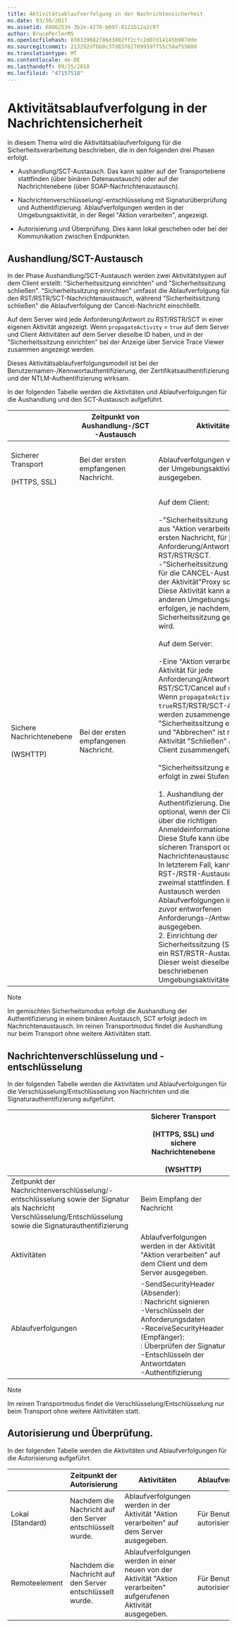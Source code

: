 ```yaml
---
title: Aktivitätsablaufverfolgung in der Nachrichtensicherheit
ms.date: 03/30/2017
ms.assetid: 68862534-3b2e-4270-b097-8121b12a2c97
author: BrucePerlerMS
ms.openlocfilehash: 830339682f86d3882ff2cfc2d07d14145b987dde
ms.sourcegitcommit: 213292dfbb0c37d83f62709959ff55c50af5560d
ms.translationtype: MT
ms.contentlocale: de-DE
ms.lasthandoff: 09/25/2018
ms.locfileid: "47157518"
---
```

# <a name="activity-tracing-in-message-security"></a>Aktivitätsablaufverfolgung in der Nachrichtensicherheit
In diesem Thema wird die Aktivitätsablaufverfolgung für die Sicherheitsverarbeitung beschrieben, die in den folgenden drei Phasen erfolgt.  
  
-   Aushandlung/SCT-Austausch. Das kann später auf der Transportebene stattfinden (über binären Datenaustausch) oder auf der Nachrichtenebene (über SOAP-Nachrichtenaustausch).  
  
-   Nachrichtenverschlüsselung/-entschlüsselung mit Signaturüberprüfung und Authentifizierung. Ablaufverfolgungen werden in der Umgebungsaktivität, in der Regel "Aktion verarbeiten", angezeigt.  
  
-   Autorisierung und Überprüfung. Dies kann lokal geschehen oder bei der Kommunikation zwischen Endpunkten.  
  
## <a name="negotiationsct-exchange"></a>Aushandlung/SCT-Austausch  
 In der Phase Aushandlung/SCT-Austausch werden zwei Aktivitätstypen auf dem Client erstellt: "Sicherheitssitzung einrichten" und "Sicherheitssitzung schließen". "Sicherheitssitzung einrichten" umfasst die Ablaufverfolgung für den RST/RSTR/SCT-Nachrichtenaustausch, während "Sicherheitssitzung schließen" die Ablaufverfolgung der Cancel-Nachricht einschließt.  
  
 Auf dem Server wird jede Anforderung/Antwort zu RST/RSTR/SCT in einer eigenen Aktivität angezeigt. Wenn `propagateActivity` = `true` auf dem Server und Client Aktivitäten auf dem Server dieselbe ID haben, und in der "Sicherheitssitzung einrichten" bei der Anzeige über Service Trace Viewer zusammen angezeigt werden.  
  
 Dieses Aktivitätsablaufverfolgungsmodell ist bei der Benutzernamen-/Kennwortauthentifizierung, der Zertifikatsauthentifizierung und der NTLM-Authentifizierung wirksam.  
  
 In der folgenden Tabelle werden die Aktivitäten und Ablaufverfolgungen für die Aushandlung und den SCT-Austausch aufgeführt.  
  
||Zeitpunkt von Aushandlung-/SCT-Austausch|Aktivitäten|Ablaufverfolgungen|  
|-|-------------------------------------------------|----------------|------------|  
|Sicherer Transport<br /><br /> (HTTPS, SSL)|Bei der ersten empfangenen Nachricht.|Ablaufverfolgungen werden in der Umgebungsaktivität ausgegeben.|-Ablaufverfolgungen zu Austauschinformationen<br />– Sicherer Kanal wurde hergestellt<br />-Geheime Schlüssel wurden abgerufen.|  
|Sichere Nachrichtenebene<br /><br /> (WSHTTP)|Bei der ersten empfangenen Nachricht.|Auf dem Client:<br /><br /> -"Sicherheitssitzung einrichten" aus "Aktion verarbeiten" dieser ersten Nachricht, für jede Anforderung/Antwort zu RST/RSTR/SCT.<br />-"Sicherheitssitzung schließen" für die CANCEL-Austausch aus der Aktivität"Proxy schließen." Diese Aktivität kann aus einer anderen Umgebungsaktivität erfolgen, je nachdem, wann die Sicherheitssitzung geschlossen wird.<br /><br /> Auf dem Server:<br /><br /> -Eine "Aktion verarbeiten"-Aktivität für jede Anforderung/Antwort zu RST/SCT/Cancel auf dem Server. Wenn `propagateActivity` = `true`RST/RSTR/SCT-Aktivitäten werden zusammengeführt, mit "Sicherheitssitzung einrichten" und "Abbrechen" ist mit der Aktivität "Schließen" auf dem Client zusammengeführt.<br /><br /> "Sicherheitssitzung einrichten" erfolgt in zwei Stufen:<br /><br /> 1.  Aushandlung der Authentifizierung. Dies ist optional, wenn der Client bereits über die richtigen Anmeldeinformationen verfügt. Diese Stufe kann über den sicheren Transport oder über den Nachrichtenaustausch erfolgen. In letzterem Fall, kann der RST-/RSTR-Austausch ein- oder zweimal stattfinden. Bei diesem Austausch werden Ablaufverfolgungen in neuen zuvor entworfenen Anforderungs-/Antwortaktivitäten ausgegeben.<br />2.  Einrichtung der Sicherheitssitzung (SCT), wobei ein RST/RSTR-Austausch erfolgt. Dieser weist dieselben, bereits beschriebenen Umgebungsaktivitäten auf.|-Ablaufverfolgungen zu Austauschinformationen<br />– Sicherer Kanal wurde hergestellt<br />-Geheime Schlüssel wurden abgerufen.|  
  
> [!NOTE]
>  Im gemischten Sicherheitsmodus erfolgt die Aushandlung der Authentifizierung in einem binären Austausch, SCT erfolgt jedoch im Nachrichtenaustausch. Im reinen Transportmodus findet die Aushandlung nur beim Transport ohne weitere Aktivitäten statt.  
  
## <a name="message-encryption-and-decryption"></a>Nachrichtenverschlüsselung und -entschlüsselung  
 In der folgenden Tabelle werden die Aktivitäten und Ablaufverfolgungen für die Verschlüsselung/Entschlüsselung von Nachrichten und die Signaturauthentifizierung aufgeführt.  
  
||Sicherer Transport<br /><br /> (HTTPS, SSL) und sichere Nachrichtenebene<br /><br /> (WSHTTP)|  
|-|---------------------------------------------------------------------------------|  
|Zeitpunkt der Nachrichtenverschlüsselung/-entschlüsselung sowie der Signatur als Nachricht Verschlüsselung/Entschlüsselung sowie die Signaturauthentifizierung|Beim Empfang der Nachricht|  
|Aktivitäten|Ablaufverfolgungen werden in der Aktivität "Aktion verarbeiten" auf dem Client und dem Server ausgegeben.|  
|Ablaufverfolgungen|-SendSecurityHeader (Absender):<br />: Nachricht signieren<br />-Verschlüsseln der Anforderungsdaten<br />-ReceiveSecurityHeader (Empfänger):<br />: Überprüfen der Signatur<br />-Entschlüsseln der Antwortdaten<br />-Authentifizierung|  
  
> [!NOTE]
>  Im reinen Transportmodus findet die Verschlüsselung/Entschlüsselung nur beim Transport ohne weitere Aktivitäten statt.  
  
## <a name="authorization-and-verification"></a>Autorisierung und Überprüfung.  
 In der folgenden Tabelle werden die Aktivitäten und Ablaufverfolgungen für die Autorisierung aufgeführt.  
  
||Zeitpunkt der Autorisierung|Aktivitäten|Ablaufverfolgungen|  
|-|-------------------------------------|----------------|------------|  
|Lokal (Standard)|Nachdem die Nachricht auf den Server entschlüsselt wurde.|Ablaufverfolgungen werden in der Aktivität "Aktion verarbeiten" auf dem Server ausgegeben.|Für Benutzer autorisiert.|  
|Remoteelement|Nachdem die Nachricht auf den Server entschlüsselt wurde.|Ablaufverfolgungen werden in einer neuen von der Aktivität "Aktion verarbeiten" aufgerufenen Aktivität ausgegeben.|Für Benutzer autorisiert.|
